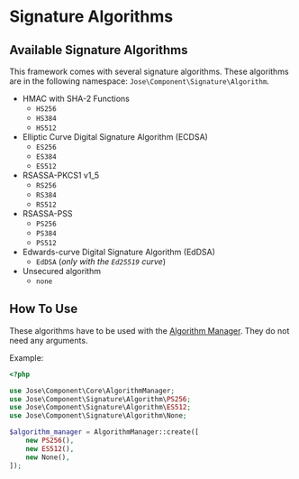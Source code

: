 # Signature Algorithms

## Available Signature Algorithms

This framework comes with several signature algorithms. These algorithms are in the following namespace: `Jose\Component\Signature\Algorithm`.

* HMAC with SHA-2 Functions
  * `HS256`
  * `HS384`
  * `HS512`
* Elliptic Curve Digital Signature Algorithm \(ECDSA\)
  * `ES256`
  * `ES384`
  * `ES512`
* RSASSA-PKCS1 v1\_5
  * `RS256`
  * `RS384`
  * `RS512`
* RSASSA-PSS
  * `PS256`
  * `PS384`
  * `PS512`
* Edwards-curve Digital Signature Algorithm \(EdDSA\)
  * `EdDSA` \(_only with the _`Ed25519`_ curve_\)
* Unsecured algorithm
  * `none`

## How To Use

These algorithms have to be used with the [Algorithm Manager](../algorithm-management-jwa.md). They do not need any arguments.

Example:

```php
<?php

use Jose\Component\Core\AlgorithmManager;
use Jose\Component\Signature\Algorithm\PS256;
use Jose\Component\Signature\Algorithm\ES512;
use Jose\Component\Signature\Algorithm\None;

$algorithm_manager = AlgorithmManager::create([
    new PS256(),
    new ES512(),
    new None(),
]);
```

